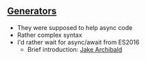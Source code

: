 ## <a href="https://developer.mozilla.org/en-US/docs/Web/JavaScript/Reference/Global_Objects/Generator" target="_blank">Generators</a>

* They were supposed to help async code
* Rather complex syntax
* I'd rather wait for async/await from ES2016
  * Brief introduction: [Jake Archibald](https://jakearchibald.com/2014/es7-async-functions/)
